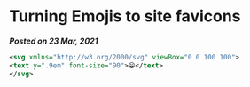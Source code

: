 # Turning Emojis to site favicons
**_Posted on 23 Mar, 2021_** 

```svg
<svg xmlns="http://w3.org/2000/svg" viewBox="0 0 100 100">
<text y=".9em" font-size="90">😁️</text>
</svg>
```
